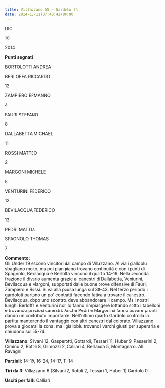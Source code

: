 ```yaml
---
title: Villazzano 55 – Gardolo 74
date: 2014-12-11T07:48:42+00:00
---
```

DIC

10

2014

**Punti segnati**

BORTOLOTTI ANDREA

BERLOFFA RICCARDO

12

ZAMPIERO ERMANNO

4

FAURI STEFANO

8

DALLABETTA MICHAEL

11

ROSSI MATTEO

2

MARGONI MICHELE

5

VENTURINI FEDERICO

12

BEVILACQUA FEDERICO

13

PEDRI MATTIA

SPAGNOLO THOMAS

7

**Commento:**  
Gli Under 19 escono vincitori dal campo di Villazzano. Al via i gialloblu sbagliano molto, ma poi pian piano trovano continuità e con i punti di Spagnolo, Bevilacqua e Berloffa vincono il quarto 14-19. Nella seconda frazione il divario aumenta grazie ai canestri di Dallabetta, Venturini, Bevilacqua e Margoni, supportati dalle buone prove difensive di Fauri, Zampiero e Rossi. Si va alla pausa lunga sul 30-43. Nel terzo periodo i gardoloti partono un po' contratti facendo fatica a trovare il canestro. Bevilacqua, dopo uno scontro, deve abbandonare il campo. Ma i nostri lunghi Berloffa e Venturini non lo fanno rimpiangere lottando sotto i tabelloni e trovando preziosi canestri. Anche Pedri e Margoni si fanno trovare pronti dando un contributo importante. Nell'ultimo quarto Gardolo controlla la partita mantenendo il vantaggio con altri canestri dal colorato. Villazzano prova a giocarsi la zona, ma i gialloblu trovano i varchi giusti per superarla e chiudono sul 55-74.

**Villazzano**: Silvani 12, Gasperotti, Gottardi, Tessari 11, Huber 9, Passerini 2, Cimino 2, Rotoli 8, Gilmozzi 2, Calliari 4, Berlanda 5, Montagnaro. All. Ravagni

**Parziali:** 14-19, 16-24, 14-17, 11-14

**Tiri da 3**: Villazzano 6 (Silvani 2, Rotoli 2, Tessari 1, Huber 1) Gardolo 0.

**Usciti per falli**: Calliari